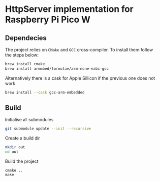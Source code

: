 # HttpServer implementation for Raspberry Pi Pico W

## Dependecies 

The project relies on `CMake` and `GCC` cross-compiler.
To install them follow the steps below:

```bash
brew install cmake
brew install armmbed/formulae/arm-none-eabi-gcc
```

Alternatively there is a cask for Apple Sillicon if the previous one does not work

```bash
brew install --cask gcc-arm-embedded
```

## Build

Initialise all submodules

```bash
git submodule update --init --recursive
```

Create a build dir

```bash
mkdir out
cd out
```

Build the project

```
cmake ..
make
```
